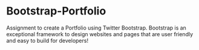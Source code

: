# Bootstrap-Portfolio
Assignment to create a Portfolio using Twitter Bootstrap. Bootstrap is an exceptional framework to design websites and pages that are user friendly and easy to build for developers!


